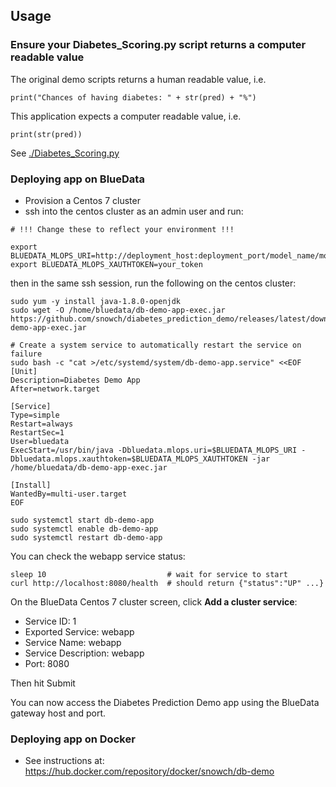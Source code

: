 ## Usage

### Ensure your Diabetes_Scoring.py script returns a computer readable value

The original demo scripts returns a human readable value, i.e.

```
print("Chances of having diabetes: " + str(pred) + "%")
```

This application expects a computer readable value, i.e.

```
print(str(pred))
```

See [./Diabetes_Scoring.py](./Diabetes_Scoring.py) 

### Deploying app on BlueData

- Provision a Centos 7 cluster
- ssh into the centos cluster as an admin user and run:

```
# !!! Change these to reflect your environment !!!

export BLUEDATA_MLOPS_URI=http://deployment_host:deployment_port/model_name/model_version/predict
export BLUEDATA_MLOPS_XAUTHTOKEN=your_token
```

then in the same ssh session, run the following on the centos cluster:

```
sudo yum -y install java-1.8.0-openjdk
sudo wget -O /home/bluedata/db-demo-app-exec.jar https://github.com/snowch/diabetes_prediction_demo/releases/latest/download/db-demo-app-exec.jar

# Create a system service to automatically restart the service on failure
sudo bash -c "cat >/etc/systemd/system/db-demo-app.service" <<EOF
[Unit]
Description=Diabetes Demo App
After=network.target

[Service]
Type=simple
Restart=always
RestartSec=1
User=bluedata
ExecStart=/usr/bin/java -Dbluedata.mlops.uri=$BLUEDATA_MLOPS_URI -Dbluedata.mlops.xauthtoken=$BLUEDATA_MLOPS_XAUTHTOKEN -jar /home/bluedata/db-demo-app-exec.jar

[Install]
WantedBy=multi-user.target
EOF

sudo systemctl start db-demo-app
sudo systemctl enable db-demo-app
sudo systemctl restart db-demo-app
```

You can check the webapp service status:

```
sleep 10                           # wait for service to start
curl http://localhost:8080/health  # should return {"status":"UP" ...}
```

On the BlueData Centos 7 cluster screen, click **Add a cluster service**:

- Service ID: 1
- Exported Service: webapp
- Service Name: webapp
- Service Description: webapp
- Port: 8080

Then hit Submit

You can now access the Diabetes Prediction Demo app using the BlueData gateway host and port.

### Deploying app on Docker

- See instructions at: https://hub.docker.com/repository/docker/snowch/db-demo
